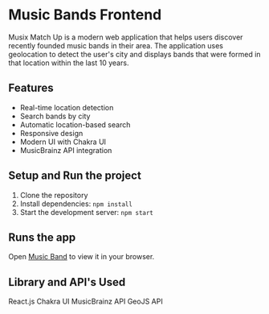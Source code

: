 # Music Bands Frontend

Musix Match Up is a modern web application that helps users discover recently founded music bands in their area. The application uses geolocation to detect the user's city and displays bands that were formed in that location within the last 10 years.

## Features

- Real-time location detection
- Search bands by city
- Automatic location-based search
- Responsive design
- Modern UI with Chakra UI
- MusicBrainz API integration

## Setup and Run the project

  1. Clone the repository
  2. Install dependencies: ``` npm install ```
  3. Start the development server: ``` npm start ```

## Runs the app 
Open [Music Band](https://music-bands-frontend.vercel.app/) to view it in your browser.

## Library and API's Used
  React.js
  Chakra UI
  MusicBrainz API
  GeoJS API

